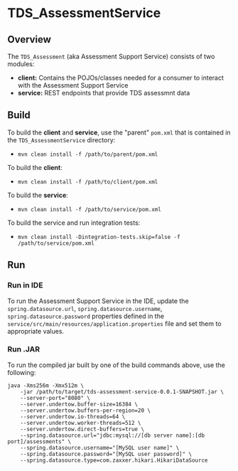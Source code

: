 # TDS_AssessmentService
## Overview
The `TDS_Assessment` (aka Assessment Support Service) consists of two modules:

* **client:** Contains the POJOs/classes needed for a consumer to interact with the Assessment Support Service
* **service:** REST endpoints that provide TDS assessmnt data

## Build
To build the **client** and **service**, use the "parent" `pom.xml` that is contained in the `TDS_AssessmentService` directory:

* `mvn clean install -f /path/to/parent/pom.xml`

To build the **client**:

* `mvn clean install -f /path/to/client/pom.xml`

To build the **service**:

* `mvn clean install -f /path/to/service/pom.xml`

To build the service and run integration tests:
  
* `mvn clean install -Dintegration-tests.skip=false -f /path/to/service/pom.xml`

## Run
### Run in IDE
To run the Assessment Support Service in the IDE, update the `spring.datasource.url`, `spring.datasource.username`, `spring.datasource.password` properties defined in the `service/src/main/resources/application.properties` file and set them to appropriate values.

### Run .JAR
To run the compiled jar built by one of the build commands above, use the following:

```
java -Xms256m -Xmx512m \
    -jar /path/to/target/tds-assessment-service-0.0.1-SNAPSHOT.jar \
    --server-port="8080" \
    --server.undertow.buffer-size=16384 \
    --server.undertow.buffers-per-region=20 \
    --server.undertow.io-threads=64 \
    --server.undertow.worker-threads=512 \
    --server.undertow.direct-buffers=true \
    --spring.datasource.url="jdbc:mysql://[db server name]:[db port]/assessments" \
    --spring.datasource.username="[MySQL user name]" \
    --spring.datasource.password="[MySQL user password]" \
    --spring.datasource.type=com.zaxxer.hikari.HikariDataSource
```